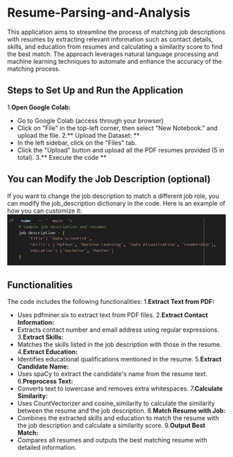# Resume-Parsing-and-Analysis
This application aims to streamline the process of matching job descriptions with resumes by extracting relevant information such as contact details, skills, and education from resumes and calculating a similarity score to find the best match. The approach leverages natural language processing and machine learning techniques to automate and enhance the accuracy of the matching process.

## Steps to Set Up and Run the Application
1.**Open Google Colab:**
 - Go to Google Colab (access through your browser)
 - Click on "File" in the top-left corner, then select "New Notebook." and upload the file.
 2.** Upload the Dataset: **
 - In the left sidebar, click on the "Files" tab.
 - Click the "Upload" button and upload all the PDF resumes provided (5 in total).
 3.** Execute the code **

## You can Modify the Job Description (optional)
If you want to change the job description to match a different job role, you can modify the job_description dictionary in the code. Here is an example of how you can customize it:
![Setup Steps](img.png)

## Functionalities
The code includes the following functionalities:
1.**Extract Text from PDF:**
- Uses pdfminer.six to extract text from PDF files.
2.**Extract Contact Information:**
- Extracts contact number and email address using regular expressions.
3.**Extract Skills:**
- Matches the skills listed in the job description with those in the resume.
4.**Extract Education:**
- Identifies educational qualifications mentioned in the resume.
5.**Extract Candidate Name:**
- Uses spaCy to extract the candidate's name from the resume text.
6.**Preprocess Text:**
- Converts text to lowercase and removes extra whitespaces.
7.**Calculate Similarity:**
- Uses CountVectorizer and cosine_similarity to calculate the similarity between the resume and the job description.
8.**Match Resume with Job:**
- Combines the extracted skills and education to match the resume with the job description and calculate a similarity score.
9.**Output Best Match:**
- Compares all resumes and outputs the best matching resume with detailed information.
